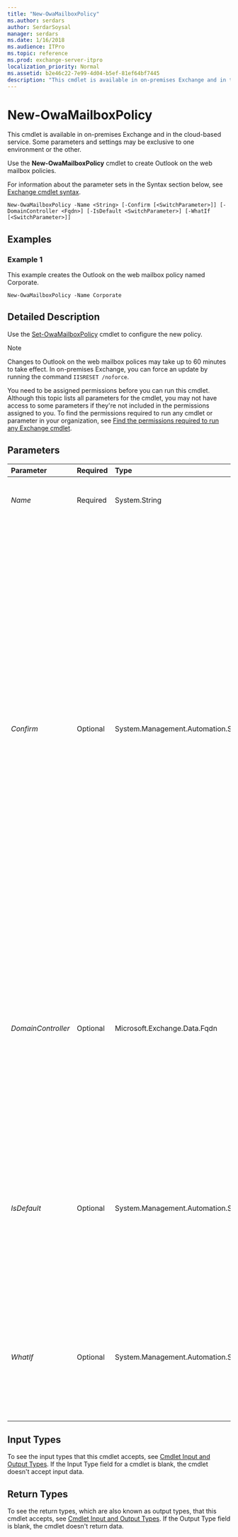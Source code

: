 ```yaml
---
title: "New-OwaMailboxPolicy"
ms.author: serdars
author: SerdarSoysal
manager: serdars
ms.date: 1/16/2018
ms.audience: ITPro
ms.topic: reference
ms.prod: exchange-server-itpro
localization_priority: Normal
ms.assetid: b2e46c22-7e99-4d04-b5ef-81ef64bf7445
description: "This cmdlet is available in on-premises Exchange and in the cloud-based service. Some parameters and settings may be exclusive to one environment or the other."
---
```


# New-OwaMailboxPolicy

This cmdlet is available in on-premises Exchange and in the cloud-based service. Some parameters and settings may be exclusive to one environment or the other. 
  
Use the **New-OwaMailboxPolicy** cmdlet to create Outlook on the web mailbox policies.
  
For information about the parameter sets in the Syntax section below, see [Exchange cmdlet syntax](https://technet.microsoft.com/library/bb123552.aspx). 
  
```
New-OwaMailboxPolicy -Name <String> [-Confirm [<SwitchParameter>]] [-DomainController <Fqdn>] [-IsDefault <SwitchParameter>] [-WhatIf [<SwitchParameter>]]

```

## Examples
<a name="Examples"> </a>

### Example 1

This example creates the Outlook on the web mailbox policy named Corporate.
  
```
New-OwaMailboxPolicy -Name Corporate
```

## Detailed Description
<a name="DetailedDescription"> </a>

Use the [Set-OwaMailboxPolicy](set-owamailboxpolicy.md) cmdlet to configure the new policy.
  
> [!NOTE]
> Changes to Outlook on the web mailbox polices may take up to 60 minutes to take effect. In on-premises Exchange, you can force an update by running the command  `IISRESET /noforce`. 
  
You need to be assigned permissions before you can run this cmdlet. Although this topic lists all parameters for the cmdlet, you may not have access to some parameters if they're not included in the permissions assigned to you. To find the permissions required to run any cmdlet or parameter in your organization, see [Find the permissions required to run any Exchange cmdlet](https://technet.microsoft.com/library/mt432940.aspx).
  
## Parameters
<a name="DetailedDescription"> </a>

|**Parameter**|**Required**|**Type**|**Description**|
|:-----|:-----|:-----|:-----|
| _Name_ <br/> |Required  <br/> |System.String  <br/> |The _Name_ parameter specifies a name for the new policy. <br/> |
| _Confirm_ <br/> |Optional  <br/> |System.Management.Automation.SwitchParameter  <br/> | The _Confirm_ switch specifies whether to show or hide the confirmation prompt. How this switch affects the cmdlet depends on if the cmdlet requires confirmation before proceeding. <br/>  Destructive cmdlets (for example, **Remove-\*** cmdlets) have a built-in pause that forces you to acknowledge the command before proceeding. For these cmdlets, you can skip the confirmation prompt by using this exact syntax: `-Confirm:$false`.  <br/>  Most other cmdlets (for example, **New-\*** and **Set-\*** cmdlets) don't have a built-in pause. For these cmdlets, specifying the _Confirm_ switch without a value introduces a pause that forces you acknowledge the command before proceeding. <br/> |
| _DomainController_ <br/> |Optional  <br/> |Microsoft.Exchange.Data.Fqdn  <br/> |This parameter is available only in on-premises Exchange.  <br/> The _DomainController_ parameter specifies the domain controller that's used by this cmdlet to read data from or write data to Active Directory. You identify the domain controller by its fully qualified domain name (FQDN). For example, `dc01.contoso.com`.  <br/> |
| _IsDefault_ <br/> |Optional  <br/> |System.Management.Automation.SwitchParameter  <br/> |This parameter is available only in the cloud-based service.  <br/> The _IsDefault_switch specifies whether the policy is the default policy. You don't need to specify a value with this switch.  <br/> If another policy is currently set as the default, using this switch replaces the old default policy with this policy.  <br/> |
| _WhatIf_ <br/> |Optional  <br/> |System.Management.Automation.SwitchParameter  <br/> |The _WhatIf_ switch simulates the actions of the command. You can use this switch to view the changes that would occur without actually applying those changes. You don't need to specify a value with this switch. <br/> |
   
## Input Types
<a name="InputTypes"> </a>

To see the input types that this cmdlet accepts, see [Cmdlet Input and Output Types](http://go.microsoft.com/fwlink/p/?linkId=616387). If the Input Type field for a cmdlet is blank, the cmdlet doesn't accept input data. 
  
## Return Types
<a name="ReturnTypes"> </a>

To see the return types, which are also known as output types, that this cmdlet accepts, see [Cmdlet Input and Output Types](http://go.microsoft.com/fwlink/p/?linkId=616387). If the Output Type field is blank, the cmdlet doesn't return data. 
  

